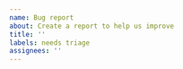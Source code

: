 ```yaml
---
name: Bug report
about: Create a report to help us improve
title: ''
labels: needs triage
assignees: ''
---
```

